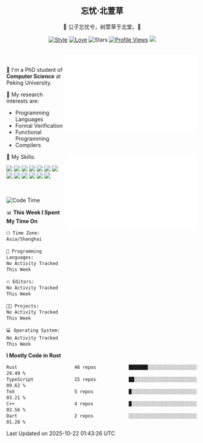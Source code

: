 <div align="center">

## 忘忧·北萱草
  
🌟 公子忘忧兮，树萱草于北堂。🌟 

[![Style](https://img.shields.io/badge/Style-%E5%BF%98%E5%BF%A7%E5%8C%97%E8%90%B1%E8%8D%89-8e48ff)](https://github.com/Wybxc)
[![Love](https://img.shields.io/badge/Love-100%25!-ff69b4)](https://monthly.wybxc.cc)
![Stars](https://img.shields.io/github/stars/Wybxc?affiliations=OWNER%2CCOLLABORATOR&label=Stars)
[![Profile Views](https://komarev.com/ghpvc/?username=Wybxc&color=green)](https://github.com/Wybxc)
![](https://hit.yhype.me/github/profile?user_id=25005856)

</div>

<br/>

<a href="https://github.com/Wybxc/Wybxc">
  <img align="right" width="350px" src="https://github.com/Wybxc/github-stats-transparent/raw/output/generated/overview.svg" alt="忘忧北萱草's GitHub stats" />
</a>

<br />

🏫 I'm a PhD student of **Computer Science** at Peking University.

📓 My research interests are:
- Programming Languages
- Formal Verification
- Functional Programming
- Compilers

<a href="https://github.com/Wybxc/Wybxc">
  <img align="right" width="350px" src="https://github.com/Wybxc/github-stats-transparent/raw/output/generated/languages.svg" alt="忘忧北萱草's GitHub stats" />
</a>

🌟 My Skills:

![](https://img.shields.io/badge/-Python-3e74a2?style=flat-square&logo=Python&logoColor=fff)
![](https://img.shields.io/badge/-TypeScript-3178C6?style=flat-square&logo=TypeScript&logoColor=fff)
![](https://img.shields.io/badge/-Rust-9a7b63?style=flat-square&logo=Rust&logoColor=fff)
![](https://img.shields.io/badge/-C++-ae3a62?style=flat-square&logo=cplusplus&logoColor=fff)
![](https://img.shields.io/badge/-OCaml-ac5e0a?style=flat-square&logo=OCaml&logoColor=fff)
![](https://img.shields.io/badge/-React-2d98ce?style=flat-square&logo=React&logoColor=fff)
![](https://img.shields.io/badge/-FastAPI-009688?style=flat-square&logo=FastAPI&logoColor=fff)
![](https://img.shields.io/badge/-NumPy-5974c9?style=flat-square&logo=NumPy&logoColor=fff)
![](https://img.shields.io/badge/-PyTorch-d6543c?style=flat-square&logo=PyTorch&logoColor=fff)
![](https://img.shields.io/badge/-Nix-2496ED?style=flat-square&logo=NixOS&logoColor=fff)
![](https://img.shields.io/badge/-Neo4j-1c4063?style=flat-square&logo=Neo4j&logoColor=fff)
![](https://img.shields.io/badge/-Ren'Py-bb6365?style=flat-square&logo=RenPy&logoColor=fff)
![](https://img.shields.io/badge/-After%20Effects-090159?style=flat-square&logo=adobeaftereffects&logoColor=fff)

<br />

<!--START_SECTION:waka-->
![Code Time](http://img.shields.io/badge/Code%20Time-2%2C057%20hrs%205%20mins-blue)

📊 **This Week I Spent My Time On** 

```text
🕑︎ Time Zone: Asia/Shanghai

💬 Programming Languages: 
No Activity Tracked This Week

🔥 Editors: 
No Activity Tracked This Week

🐱‍💻 Projects: 
No Activity Tracked This Week

💻 Operating System: 
No Activity Tracked This Week
```

**I Mostly Code in Rust** 

```text
Rust                     46 repos            ███████░░░░░░░░░░░░░░░░░░   29.49 % 
TypeScript               15 repos            ██░░░░░░░░░░░░░░░░░░░░░░░   09.62 % 
TeX                      5 repos             █░░░░░░░░░░░░░░░░░░░░░░░░   03.21 % 
C++                      4 repos             █░░░░░░░░░░░░░░░░░░░░░░░░   02.56 % 
Dart                     2 repos             ░░░░░░░░░░░░░░░░░░░░░░░░░   01.28 % 
```




 Last Updated on 2025-10-22 01:43:26 UTC
<!--END_SECTION:waka-->
